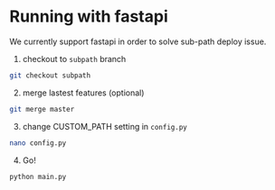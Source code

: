 # Running with fastapi

We currently support fastapi in order to solve sub-path deploy issue.

1. checkout to `subpath` branch

``` sh
git checkout subpath
```


2. merge lastest features (optional)

``` sh
git merge master
```

3. change CUSTOM_PATH setting in `config.py`

``` sh
nano config.py
```

4. Go!

``` sh
python main.py
```
